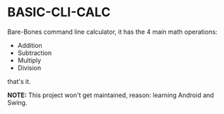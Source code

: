 # BASIC-CLI-CALC
Bare-Bones command line calculator, it has the 4 main math operations:
- Addition
- Subtraction
- Multiply
- Division 

that's it.

**NOTE:** This project won't get maintained, reason: learning Android and Swing.